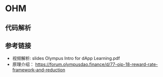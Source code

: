 # OHM



## 代码解析 
## 参考链接
- 视频解析: slides Olympus Intro for dApp Learning.pdf
- 原理介绍： https://forum.olympusdao.finance/d/77-oip-18-reward-rate-framework-and-reduction
